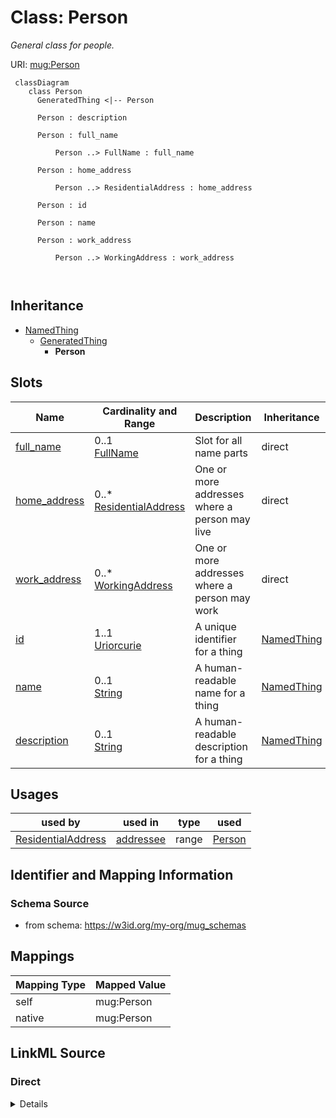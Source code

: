 # Class: Person
_General class for people._




URI: [mug:Person](https://w3id.org/caufieldjh-in-space/mug_schemas/Person)



```mermaid
 classDiagram
    class Person
      GeneratedThing <|-- Person
      
      Person : description
        
      Person : full_name
        
          Person ..> FullName : full_name
        
      Person : home_address
        
          Person ..> ResidentialAddress : home_address
        
      Person : id
        
      Person : name
        
      Person : work_address
        
          Person ..> WorkingAddress : work_address
        
      
```





## Inheritance
* [NamedThing](NamedThing.md)
    * [GeneratedThing](GeneratedThing.md)
        * **Person**



## Slots

| Name | Cardinality and Range | Description | Inheritance |
| ---  | --- | --- | --- |
| [full_name](full_name.md) | 0..1 <br/> [FullName](FullName.md) | Slot for all name parts | direct |
| [home_address](home_address.md) | 0..* <br/> [ResidentialAddress](ResidentialAddress.md) | One or more addresses where a person may live | direct |
| [work_address](work_address.md) | 0..* <br/> [WorkingAddress](WorkingAddress.md) | One or more addresses where a person may work | direct |
| [id](id.md) | 1..1 <br/> [Uriorcurie](Uriorcurie.md) | A unique identifier for a thing | [NamedThing](NamedThing.md) |
| [name](name.md) | 0..1 <br/> [String](String.md) | A human-readable name for a thing | [NamedThing](NamedThing.md) |
| [description](description.md) | 0..1 <br/> [String](String.md) | A human-readable description for a thing | [NamedThing](NamedThing.md) |





## Usages

| used by | used in | type | used |
| ---  | --- | --- | --- |
| [ResidentialAddress](ResidentialAddress.md) | [addressee](addressee.md) | range | [Person](Person.md) |






## Identifier and Mapping Information







### Schema Source


* from schema: https://w3id.org/my-org/mug_schemas





## Mappings

| Mapping Type | Mapped Value |
| ---  | ---  |
| self | mug:Person |
| native | mug:Person |





## LinkML Source

<!-- TODO: investigate https://stackoverflow.com/questions/37606292/how-to-create-tabbed-code-blocks-in-mkdocs-or-sphinx -->

### Direct

<details>
```yaml
name: Person
description: General class for people.
from_schema: https://w3id.org/my-org/mug_schemas
rank: 1000
is_a: GeneratedThing
slots:
- full_name
- home_address
- work_address

```
</details>

### Induced

<details>
```yaml
name: Person
description: General class for people.
from_schema: https://w3id.org/my-org/mug_schemas
rank: 1000
is_a: GeneratedThing
attributes:
  full_name:
    name: full_name
    description: Slot for all name parts.
    from_schema: https://w3id.org/my-org/mug_schemas
    rank: 1000
    alias: full_name
    owner: Person
    domain_of:
    - Person
    range: FullName
  home_address:
    name: home_address
    description: One or more addresses where a person may live.
    from_schema: https://w3id.org/my-org/mug_schemas
    rank: 1000
    multivalued: true
    alias: home_address
    owner: Person
    domain_of:
    - Person
    range: ResidentialAddress
  work_address:
    name: work_address
    description: One or more addresses where a person may work.
    from_schema: https://w3id.org/my-org/mug_schemas
    rank: 1000
    multivalued: true
    alias: work_address
    owner: Person
    domain_of:
    - Person
    - Company
    range: WorkingAddress
  id:
    name: id
    description: A unique identifier for a thing
    from_schema: https://w3id.org/my-org/mug_schemas
    rank: 1000
    slot_uri: schema:identifier
    identifier: true
    alias: id
    owner: Person
    domain_of:
    - NamedThing
    range: uriorcurie
  name:
    name: name
    description: A human-readable name for a thing
    from_schema: https://w3id.org/my-org/mug_schemas
    rank: 1000
    slot_uri: schema:name
    alias: name
    owner: Person
    domain_of:
    - NamedThing
    range: string
  description:
    name: description
    description: A human-readable description for a thing. For a GeneratedThing, this
      will be one potential string representation of the object.
    from_schema: https://w3id.org/my-org/mug_schemas
    rank: 1000
    slot_uri: schema:description
    alias: description
    owner: Person
    domain_of:
    - NamedThing
    range: string

```
</details>